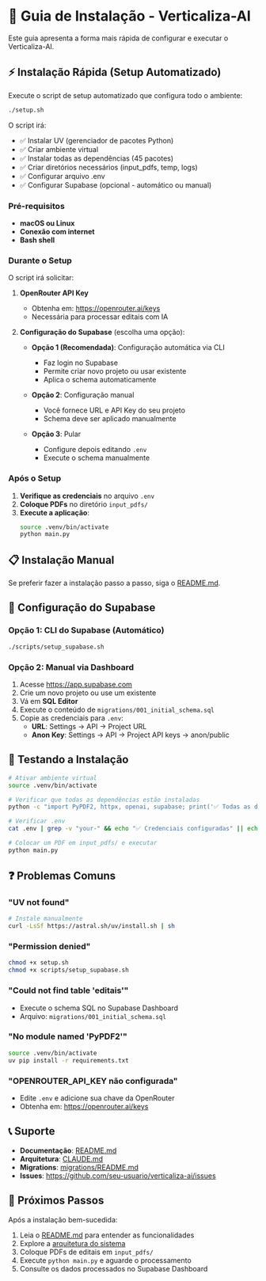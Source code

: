 # 🚀 Guia de Instalação - Verticaliza-AI

Este guia apresenta a forma mais rápida de configurar e executar o Verticaliza-AI.

## ⚡ Instalação Rápida (Setup Automatizado)

Execute o script de setup automatizado que configura todo o ambiente:

```bash
./setup.sh
```

O script irá:
- ✅ Instalar UV (gerenciador de pacotes Python)
- ✅ Criar ambiente virtual
- ✅ Instalar todas as dependências (45 pacotes)
- ✅ Criar diretórios necessários (input_pdfs, temp, logs)
- ✅ Configurar arquivo .env
- ✅ Configurar Supabase (opcional - automático ou manual)

### Pré-requisitos

- **macOS ou Linux**
- **Conexão com internet**
- **Bash shell**

### Durante o Setup

O script irá solicitar:

1. **OpenRouter API Key**
   - Obtenha em: https://openrouter.ai/keys
   - Necessária para processar editais com IA

2. **Configuração do Supabase** (escolha uma opção):
   - **Opção 1 (Recomendada)**: Configuração automática via CLI
     - Faz login no Supabase
     - Permite criar novo projeto ou usar existente
     - Aplica o schema automaticamente

   - **Opção 2**: Configuração manual
     - Você fornece URL e API Key do seu projeto
     - Schema deve ser aplicado manualmente

   - **Opção 3**: Pular
     - Configure depois editando `.env`
     - Execute o schema manualmente

### Após o Setup

1. **Verifique as credenciais** no arquivo `.env`
2. **Coloque PDFs** no diretório `input_pdfs/`
3. **Execute a aplicação**:
   ```bash
   source .venv/bin/activate
   python main.py
   ```

## 📋 Instalação Manual

Se preferir fazer a instalação passo a passo, siga o [README.md](README.md).

## 🔧 Configuração do Supabase

### Opção 1: CLI do Supabase (Automático)

```bash
./scripts/setup_supabase.sh
```

### Opção 2: Manual via Dashboard

1. Acesse https://app.supabase.com
2. Crie um novo projeto ou use um existente
3. Vá em **SQL Editor**
4. Execute o conteúdo de `migrations/001_initial_schema.sql`
5. Copie as credenciais para `.env`:
   - **URL**: Settings → API → Project URL
   - **Anon Key**: Settings → API → Project API keys → anon/public

## 🧪 Testando a Instalação

```bash
# Ativar ambiente virtual
source .venv/bin/activate

# Verificar que todas as dependências estão instaladas
python -c "import PyPDF2, httpx, openai, supabase; print('✅ Todas as dependências OK')"

# Verificar .env
cat .env | grep -v "your-" && echo "✅ Credenciais configuradas" || echo "⚠️  Configure as credenciais no .env"

# Colocar um PDF em input_pdfs/ e executar
python main.py
```

## ❓ Problemas Comuns

### "UV not found"
```bash
# Instale manualmente
curl -LsSf https://astral.sh/uv/install.sh | sh
```

### "Permission denied"
```bash
chmod +x setup.sh
chmod +x scripts/setup_supabase.sh
```

### "Could not find table 'editais'"
- Execute o schema SQL no Supabase Dashboard
- Arquivo: `migrations/001_initial_schema.sql`

### "No module named 'PyPDF2'"
```bash
source .venv/bin/activate
uv pip install -r requirements.txt
```

### "OPENROUTER_API_KEY não configurada"
- Edite `.env` e adicione sua chave da OpenRouter
- Obtenha em: https://openrouter.ai/keys

## 📞 Suporte

- **Documentação**: [README.md](README.md)
- **Arquitetura**: [CLAUDE.md](CLAUDE.md)
- **Migrations**: [migrations/README.md](migrations/README.md)
- **Issues**: https://github.com/seu-usuario/verticaliza-ai/issues

## 🎯 Próximos Passos

Após a instalação bem-sucedida:

1. Leia o [README.md](README.md) para entender as funcionalidades
2. Explore a [arquitetura do sistema](CLAUDE.md)
3. Coloque PDFs de editais em `input_pdfs/`
4. Execute `python main.py` e aguarde o processamento
5. Consulte os dados processados no Supabase Dashboard